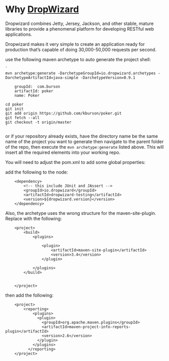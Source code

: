 # Why [DropWizard](http://dropwizard.github.io/dropwizard/0.9.1/docs/index.html)


Dropwizard combines Jetty, Jersey, Jackson, and other stable, mature libraries to provide a phenomenal platform for developing RESTful web applications.

Dropwizard makes it very simple to create an application ready for production that’s capable of doing 30,000-50,000 requests per second. 


use the following maven archetype to auto generate the project shell:


    `
    mvn archetype:generate -DarchetypeGroupId=io.dropwizard.archetypes -DarchetypeArtifactId=java-simple -DarchetypeVersion=0.9.1
    
        groupId:  com.burson
        artifactId: poker
        name: Poker
    
    cd poker
    git init
    git add origin https://github.com/kburson/poker.git
    git fetch --all
    git checkout -t origin/master
    `

or if your repository already exists, have the directory name be the same name of the project you want to generate
then navigate to the parent folder of the repo, then execute the `mvn archetype:generate` listed above.
This will insert all the required elements into your working repo.

You will need to adjust the pom.xml to add some global properties:

add the following to the <dependencies> node:

        <dependency>
            <!-- this include JUnit and JAssert -->
            <groupId>io.dropwizard</groupId>
            <artifactId>dropwizard-testing</artifactId>
            <version>${dropwizard.version}</version>
        </dependency>
        
Also, the archetype uses the wrong structure for the maven-site-plugin. 
Replace with the following:

        <project>
            <build>
                <plugins>
                    
                    <plugin>
                        <artifactId>maven-site-plugin</artifactId>
                        <version>3.4</version>
                    </plugin>
                    
                </plugins>
            </build>
            
            
        </project>
        
        
then add the following:

        <project>
            <reporting>
                <plugins>
                  <plugin>
                    <groupId>org.apache.maven.plugins</groupId>
                    <artifactId>maven-project-info-reports-plugin</artifactId>
                    <version>2.6</version>
                  </plugin>
                </plugins>
              </reporting>
        </project>
